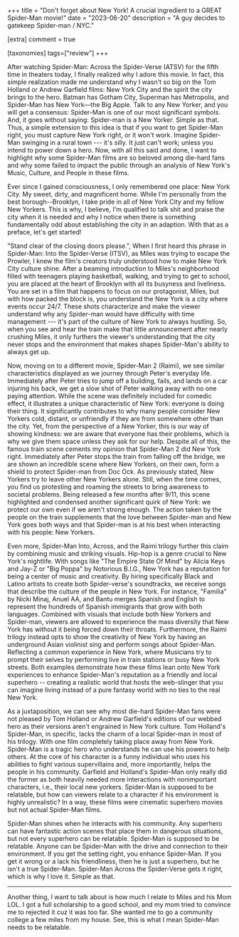 +++
title = "Don't forget about New York! A crucial ingredient to a GREAT Spider-Man movie!"
date = "2023-06-20"
description = "A guy decides to gatekeep Spider-man / NYC."

[extra]
comment = true

[taxonomies]
tags=["review"]
+++

After watching Spider-Man: Across the Spider-Verse (ATSV) for the fifth time in theaters today, I finally
realized why I adore this movie. In fact, this simple realization made me understand why I wasn't so
big on the Tom Holland or Andrew Garfield films: New York City and the spirit the city brings to the
hero. Batman has Gotham City, Superman has Metropolis, and Spider-Man has New York—the Big Apple.
Talk to any New Yorker, and you will get a consensus: Spider-Man is one of our most significant
symbols. And, it goes without saying: Spider-man is a New Yorker. Simple as that. Thus, a simple
extension to this idea is that if you want to get Spider-Man right, you must capture New York right,
or it won't work. Imagine Spider-Man swinging in a rural town --- it's silly. It just can't work;
unless you intend to power down a hero. Now, with all this said and done, I want to highlight why
some Spider-Man films are so beloved among die-hard fans and why some failed to impact the public
through an analysis of New York's Music, Culture, and People in these films.

Ever since I gained consciousness, I only remembered one place: New York City. My sweet, dirty, and
magnificent home. While I'm personally from the best borough--Brooklyn, I take pride in all of New
York City and my fellow New Yorkers. This is why, I believe, I'm qualified to talk shit and praise
the city when it is needed and why I notice when there is something fundamentally odd about
establishing the city in an adaption. With that as a preface, let's get started!


"Stand clear of the closing doors please.", When I first heard this phrase in Spider-Man: Into the
Spider-Verse (ITSV), as Miles was trying to escape the Prowler, I knew the film's creators truly
understood how to make New York City culture shine. After a beaming introduction to Miles's neighborhood
filled with teenagers playing basketball, walking, and trying to get to school, you are placed at
the heart of Brooklyn with all its busyness and liveliness. You are set in a film that 
happens to focus on our protagonist, Miles, but with how packed the block is, you understand the New
York is a city where events occur 24/7. These shots characterize and make the viewer understand
why any Spider-man would have difficulty with time management --- it's part of the culture of New
York to always hustling. So, when you see and hear the train make that little announcement after
nearly crushing Miles, it only furthers the viewer's understanding that the city never stops and
the environment that makes shapes Spider-Man's ability to always get up.

Now, moving on to a different movie, Spider-Man 2 (Raimi), we see similar characteristics displayed
as we journey through Peter's everyday life. Immediately after Peter tries to jump off a building,
fails, and lands on a car injuring his back, we get a slow shot of Peter walking away with no one
paying attention. While the scene was definitely included for comedic effect, it illustrates a
unique characteristic of New York: everyone is doing their thing. It significantly contributes to
why many people consider New Yorkers cold, distant, or unfriendly if they are from somewhere other
than the city. Yet, from the perspective of a New Yorker, this is our way of showing kindness: we
are aware that everyone has their problems, which is why we give them space unless they ask for our
help. Despite all of this, the famous train scene cements my opinion that Spider-Man 2 did New York
right. Immediately after Peter stops the train from falling off the bridge, we are shown an
incredible scene where New Yorkers, on their own, form a shield to protect Spider-man from Doc Ock.
As previously stated, New Yorkers try to leave other New Yorkers alone. Still, when the time comes,
you find us protesting and roaming the streets to bring awareness to societal problems. Being
released a few months after 9/11, this scene highlighted and condensed another significant quirk of
New York: we protect our own even if we aren't strong enough. The action taken by the people on the
train supplements that the love between Spider-man and New York goes both ways and that Spider-man
is at his best when interacting with his people: New Yorkers.

Even more, Spider-Man Into, Across, and the Raimi trilogy further this claim by combining music and
striking visuals. Hip-hop is a genre crucial to New York's nightlife. With songs like "The Empire
State Of Mind" by Alicia Keys and Jay-Z or "Big Poppa" by Notorious B.I.G., New York has a
reputation for being a center of music and creativity. By hiring specifically Black and Latino
artists to create both Spider-verse's soundtracks, we receive songs that describe the culture of the
people in New York. For instance, "Familia" by Nicki Minaj, Anuel AA, and Bantu merges Spanish and
English to represent the hundreds of Spanish immigrants that grow with both languages. Combined with
visuals that include both New Yorkers and Spider-man, viewers are allowed to experience the mass
diversity that New York has without it being forced down their throats. Furthermore, the Raimi
trilogy instead opts to show the creativity of New York by having an underground Asian violinist
sing and perform songs about Spider-Man. Reflecting a common experience in New York, where Musicians
try to prompt their selves by performing live in train stations or busy New York streets. Both
examples demonstrate how these films lean onto New York experiences to enhance Spider-Man's
reputation as a friendly and local superhero -- creating a realistic world that hosts the
web-slinger that you can imagine living instead of a pure fantasy world with no ties to the real New
York.



As a juxtaposition, we can see why most die-hard Spider-Man fans were not pleased by Tom Holland or
Andrew Garfield's editions of our webbed hero as their versions aren't engrained in New York
culture. Tom Holland's Spider-Man, in specific, lacks the charm of a local Spider-man in most of his
trilogy. With one film completely taking place away from New York. Spider-Man is a tragic hero who
understands he can use his powers to help others. At the core of his character is a funny individual
who uses his abilities to fight various supervillains and, more importantly, helps the people in his
community. Garfield and Holland's Spider-Man only really did the former as both heavily needed more
interactions with nonimportant characters, i.e., their local new yorkers. Spider-Man is supposed to
be relatable, but how can viewers relate to a character if his environment is highly unrealistic? In
a way, these films were cinematic superhero movies but not actual Spider-Man films. 


Spider-Man shines when he interacts with his community. Any superhero can have fantastic action
scenes that place them in dangerous situations, but not every superhero can be relatable. Spider-Man
is supposed to be relatable. Anyone can be Spider-Man with the drive and connection to their
environment. If you get the setting right, you enhance Spider-Man. If you get it wrong or a lack his
friendliness, then he is just a superhero, but he isn't a true Spider-Man. Spider-Man Across the
Spider-Verse gets it right, which is why I love it. Simple as that.


---

Another thing, I want to talk about is how much I relate to Miles and his Mom LOL. I got a full
scholarship to a good school, and my mom tried to convince me to rejected it cuz it was too far. She
wanted me to go a community college a few miles from my house. See, this is what I mean Spider-Man
needs to be relatable.

